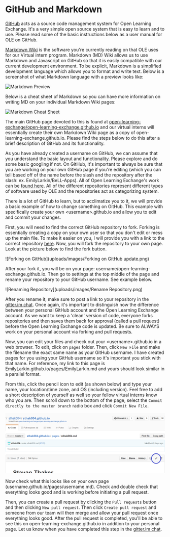 # GitHub and Markdown

[GitHub](https://help.github.com/categories/writing-on-github/) acts as a source code management system for Open Learning Exchange. It's a very simple open source system that is easy to learn and to use. Please read some of the basic instructions below as a user manual for OLE on GitHub. 

[Markdown Wiki](http://dynalon.github.io/mdwiki/#!quickstart.md) is the software you're currently reading on that OLE uses for our Virtual intern program. Markdown (MD) Wiki allows us to use Markdown and Javascript on GitHub so that it is easily compatible with our current development environment. To be explicit, Markdown is a simplified development language which allows you to format and write text. 
Below is a screenshot of what Markdown language with a preview looks like: 

![Markdown Preview](uploads/images/markdown.png)

Below is a cheat sheet of Markdown so you can have more information on writing MD on your individual Markdown Wiki pages:

![Markdown Cheat Sheet](uploads/images/Markdown_Reference.png)

The main GitHub page devoted to this is found at [open-learning-exchange/open-learning-exchange.github.io](https://github.com/open-learning-exchange/open-learning-exchange.github.io) and our virtual interns will essentially create their own Markdown Wiki page as a copy of open-learning-exchange.github.io. Please find the steps below to do this after a brief description of GitHub and its functionality. 

As you have already created a username on GitHub, we can assume that you understand the basic layout and functionality. Please explore and do some basic googling if not. On GitHub, it's important to always be sure that you are working on your own GitHub page if you're editing (which you can tell based off of the name before the slash and the repository after the slash: ex. EmilyLarkin/BeLL-Apps). All of Open Learning Exchange's work can be [found here](https://github.com/open-learning-exchange). All of the different repositories represent different types of software used by OLE and the repositories act as categorizing system. 

There is a lot of GitHub to learn, but to acclimatize you to it, we will provide a basic example of how to change something on GitHub. This example with specifically create your own &lt;username&gt;.github.io and allow you to edit and commit your changes. 

First, you will need to find the correct GitHub repository to fork. Forking is essentially creating a copy on your own user so that you don't edit or mess up the main file. To make it easier on you, I will provide you with a link to the correct repository [here](https://github.com/open-learning-exchange/open-learning-exchange.github.io). 
Now, you will fork the repository to your own page. Look at the picture below to find the fork button. 

![Forking on GitHub](uploads/images/Forking on GitHub update.png)

After your fork it, you will be on your page: username/open-learning-exchange.github.io. Then go to settings at the top middle of the page and rename your repository to your GitHub username. See example below. 

![Renaming Repository](uploads/images/Rename Repository.png)

After you rename it, make sure to post a link to your repository in the [gitter.im chat](https://gitter.im/open-learning-exchange/chat). Once again, it's important to distinguish now the difference between your personal GitHub account and the Open Learning Exchange account. As we want to keep a 'clean' version of code, everyone forks repositories and then saves them back for approval (called a pull request) before the Open Learning Exchange code is updated. Be sure to ALWAYS work on your personal account via forking and pull requests. 

Now, you can edit your files and check out your &lt;username&gt;.github.io in a web browser. To edit, click on `pages` folder. Then, click `New File` and make the filename the exact same name as your GitHub username. I have created pages for you using your GitHub username so it's important you stick with that name. For reference, my link to this page is EmilyLarkin.github.io/pages/EmilyLarkin.md and yours should look similar in a parallel format. 

From this, click the pencil icon to edit (as shown below) and type your name, your location/time zone, and OS (including version). Feel free to add a short description of yourself as well so your fellow virtual interns know who you are. Then scroll down to the bottom of the page, select the `Commit directly to the master branch` radio box and click `Commit New File`. 

![Edit](uploads/images/Edit.PNG)

Now check what this looks like on your own page (username.github.io/pages/username.md). Check and double check that everything looks good and is working before initiating a pull request. 

Then, you can create a pull request by clicking the `Pull requests` button and then clicking `New pull request`. Then click `Create pull request` and someone from our team will then merge and allow your pull request once everything looks good. After the pull request is completed, you'll be able to see this on open-learning-exchange.github.io in addition to your personal page. Let us know when you have completed this step in the [gitter.im chat](https://gitter.im/open-learning-exchange/chat).
